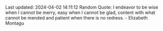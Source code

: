 Last updated: 2024-04-02 14:11:12
Random Quote: I endeavor to be wise when I cannot be merry, easy when I cannot be glad, content with what cannot be mended and patient when there is no redress. - Elizabeth Montagu
